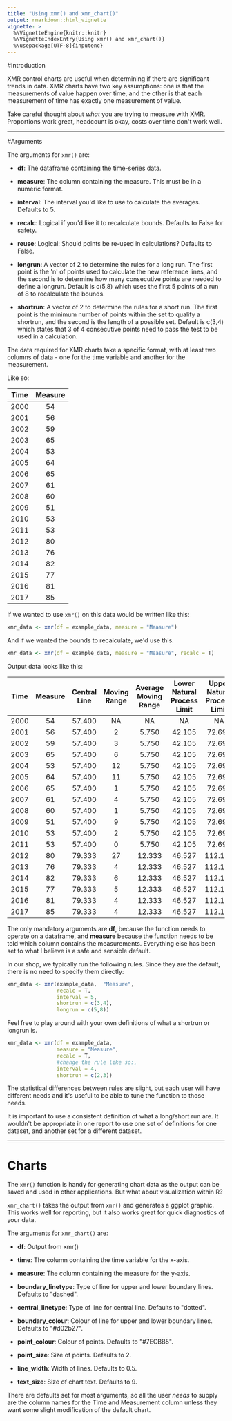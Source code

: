 ```yaml
---
title: "Using xmr() and xmr_chart()"
output: rmarkdown::html_vignette
vignette: >
  %\VignetteEngine{knitr::knitr}
  %\VignetteIndexEntry{Using xmr() and xmr_chart()}
  %\usepackage[UTF-8]{inputenc}
---
```


#Introduction

XMR control charts are useful when determining if there are significant trends in data. XMR charts have two key assumptions: one is that the measurements of value happen over time, and the other is that each measurement of time has exactly one measurement of value. 


Take careful thought about *what* you are trying to measure with XMR. Proportions work great, headcount is okay, costs over time don't work well.

-------

#Arguments

The arguments for `xmr()` are: 

- **df**: The dataframe containing the time-series data.

- **measure**: The column containing the measure. This must be in a numeric format.

- **interval**: The interval you'd like to use to calculate the averages. Defaults to 5.

- **recalc**: Logical if you'd like it to recalculate bounds. Defaults to False for safety.

- **reuse**: Logical: Should points be re-used in calculations? Defaults to False.

- **longrun**: A vector of 2 to determine the rules for a long run. The first point is the 'n' of points used to calculate the new reference lines, and the second is to determine how many consecutive points are needed to define a longrun. Default is c(5,8) which uses the first 5 points of a run of 8 to recalculate the bounds. 

- **shortrun**: A vector of 2 to determine the rules for a short run. The first point is the minimum number of points within the set to qualify a shortrun, and the second is the length of a possible set. Default is c(3,4) which states that 3 of 4 consecutive points need to pass the test to be used in a calculation. 

The data required for XMR charts take a specific format, with at least two columns of data - one for the time variable and another for the measurement. 

Like so:


| Time | Measure |
|:----:|:-------:|
| 2000 |   54    |
| 2001 |   56    |
| 2002 |   59    |
| 2003 |   65    |
| 2004 |   53    |
| 2005 |   64    |
| 2006 |   65    |
| 2007 |   61    |
| 2008 |   60    |
| 2009 |   51    |
| 2010 |   53    |
| 2011 |   53    |
| 2012 |   80    |
| 2013 |   76    |
| 2014 |   82    |
| 2015 |   77    |
| 2016 |   81    |
| 2017 |   85    |

If we wanted to use `xmr()` on this data would be written like this: 


```r
xmr_data <- xmr(df = example_data, measure = "Measure")
```

And if we wanted the bounds to recalculate, we'd use this.


```r
xmr_data <- xmr(df = example_data, measure = "Measure", recalc = T)
```

Output data looks like this:

| Time | Measure | Central Line | Moving Range | Average Moving Range | Lower Natural Process Limit | Upper Natural Process Limit |
|:----:|:-------:|:------------:|:------------:|:--------------------:|:---------------------------:|:---------------------------:|
| 2000 |   54    |    57.400    |      NA      |          NA          |             NA              |             NA              |
| 2001 |   56    |    57.400    |      2       |        5.750         |           42.105            |           72.695            |
| 2002 |   59    |    57.400    |      3       |        5.750         |           42.105            |           72.695            |
| 2003 |   65    |    57.400    |      6       |        5.750         |           42.105            |           72.695            |
| 2004 |   53    |    57.400    |      12      |        5.750         |           42.105            |           72.695            |
| 2005 |   64    |    57.400    |      11      |        5.750         |           42.105            |           72.695            |
| 2006 |   65    |    57.400    |      1       |        5.750         |           42.105            |           72.695            |
| 2007 |   61    |    57.400    |      4       |        5.750         |           42.105            |           72.695            |
| 2008 |   60    |    57.400    |      1       |        5.750         |           42.105            |           72.695            |
| 2009 |   51    |    57.400    |      9       |        5.750         |           42.105            |           72.695            |
| 2010 |   53    |    57.400    |      2       |        5.750         |           42.105            |           72.695            |
| 2011 |   53    |    57.400    |      0       |        5.750         |           42.105            |           72.695            |
| 2012 |   80    |    79.333    |      27      |        12.333        |           46.527            |           112.140           |
| 2013 |   76    |    79.333    |      4       |        12.333        |           46.527            |           112.140           |
| 2014 |   82    |    79.333    |      6       |        12.333        |           46.527            |           112.140           |
| 2015 |   77    |    79.333    |      5       |        12.333        |           46.527            |           112.140           |
| 2016 |   81    |    79.333    |      4       |        12.333        |           46.527            |           112.140           |
| 2017 |   85    |    79.333    |      4       |        12.333        |           46.527            |           112.140           |

The only mandatory arguments are **df**, because the function needs to operate on a dataframe, and **measure** because the function needs to be told which column contains the measurements. Everything else has been set to what I believe is a safe and sensible default. 

In our shop, we typically run the following rules. Since they are the default, there is no need to specify them directly:


```r
xmr_data <- xmr(example_data,  "Measure", 
                recalc = T,
                interval = 5,
                shortrun = c(3,4),
                longrun = c(5,8))
```

Feel free to play around with your own definitions of what a shortrun or longrun is.


```r
xmr_data <- xmr(df = example_data, 
                measure = "Measure", 
                recalc = T,
                #change the rule like so:,
                interval = 4,
                shortrun = c(2,3))
```

The statistical differences between rules are slight, but each user will have different needs and it's useful to be able to tune the function to those needs. 

It is important to use a consistent definition of what a long/short run are. It wouldn't be appropriate in one report to use one set of definitions for one dataset, and another set for a different dataset.

-------

# Charts

The `xmr()` function is handy for generating chart data as the output can be saved and used in other applications. But what about visualization within R?

`xmr_chart()` takes the output from `xmr()` and generates a ggplot graphic. This works well for reporting, but it also works great for quick diagnostics of your data.

The arguments for `xmr_chart()` are: 

- **df**: Output from xmr()

- **time**: The column containing the time variable for the x-axis.

- **measure**: The column containing the measure for the y-axis. 

- **boundary_linetype**: Type of line for upper and lower boundary lines. Defaults to "dashed".

- **central_linetype**: Type of line for central line. Defaults to "dotted".

- **boundary_colour**:	Colour of line for upper and lower boundary lines. Defaults to "#d02b27".

- **point_colour**:	Colour of points. Defaults to "#7ECBB5".

- **point_size**:	Size of points. Defaults to 2.

- **line_width**:	Width of lines. Defaults to 0.5.

- **text_size**:	Size of chart text. Defaults to 9.

There are defaults set for most arguments, so all the user *needs* to supply are the column names for the Time and Measurement column unless they want some slight modification of the default chart.














